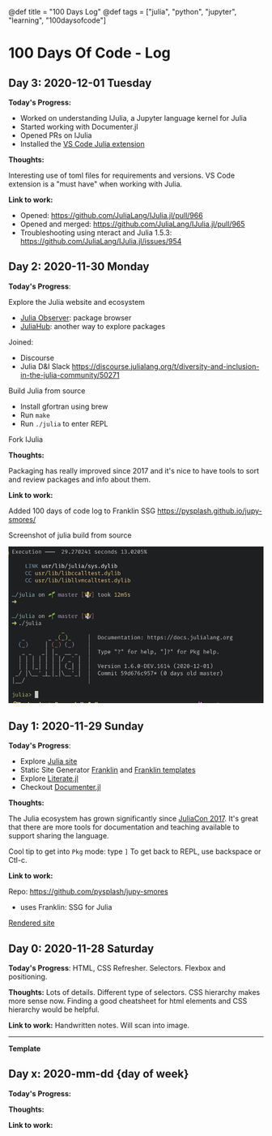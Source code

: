 @def title = "100 Days Log"
@def tags = ["julia", "python", "jupyter", "learning", "100daysofcode"]

# 100 Days Of Code - Log

## Day 3: 2020-12-01 Tuesday

**Today's Progress:**

- Worked on understanding IJulia, a Jupyter language kernel for Julia
- Started working with Documenter.jl
- Opened PRs on IJulia
- Installed the [VS Code Julia extension](https://github.com/julia-vscode/julia-vscode)
  
**Thoughts:**

Interesting use of toml files for requirements and versions. VS Code
extension is a "must have" when working with Julia.

**Link to work:**

- Opened: https://github.com/JuliaLang/IJulia.jl/pull/966
- Opened and merged: https://github.com/JuliaLang/IJulia.jl/pull/965
- Troubleshooting using nteract and Julia 1.5.3: https://github.com/JuliaLang/IJulia.jl/issues/954

## Day 2: 2020-11-30 Monday

**Today's Progress**:

Explore the Julia website and ecosystem
- [Julia Observer](https://juliaobserver.com/about): package browser
- [JuliaHub](https://juliahub.com/ui/Home): another way to explore packages

Joined:
- Discourse
- Julia D&I Slack <https://discourse.julialang.org/t/diversity-and-inclusion-in-the-julia-community/50271>

Build Julia from source
- Install gfortran using brew
- Run `make`
- Run `./julia` to enter REPL

Fork IJulia

**Thoughts:**

Packaging has really improved since 2017 and it's nice to have tools to
sort and review packages and info about them.

**Link to work:**

Added 100 days of code log to Franklin SSG <https://pysplash.github.io/jupy-smores/>

Screenshot of julia build from source

![](_assets/julia-source-repl.png)

## Day 1: 2020-11-29 Sunday

**Today's Progress**:

- Explore [Julia site](https://julialang.org/)
- Static Site Generator [Franklin](https://github.com/tlienart/Franklin.jl) and [Franklin templates](https://github.com/tlienart/FranklinTemplates.jl)
- Explore [Literate.jl](https://fredrikekre.github.io/Literate.jl/v2/)
- Checkout [Documenter.jl](https://juliadocs.github.io/Documenter.jl/stable/)

**Thoughts:**

The Julia ecosystem has grown significantly since [JuliaCon 2017](https://juliacon.org/2017/).
It's great that there are more tools for documentation and
teaching available to support sharing the language.

Cool tip to get into `Pkg` mode: type `]`
To get back to REPL, use backspace or Ctl-c.

**Link to work:**

Repo: <https://github.com/pysplash/jupy-smores>
- uses Franklin: SSG for Julia

[Rendered site](https://pysplash.github.io/jupy-smores)




## Day 0: 2020-11-28 Saturday

**Today's Progress**:
HTML, CSS Refresher. Selectors. Flexbox and positioning.

**Thoughts:**
Lots of details. Different type of selectors. CSS hierarchy makes
more sense now. Finding a good cheatsheet for html elements and
CSS hierarchy would be helpful.

**Link to work:**
Handwritten notes. Will scan into image.

---

**Template**
## Day x: 2020-mm-dd {day of week}

**Today's Progress:**

**Thoughts:**

**Link to work:**
